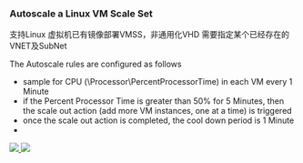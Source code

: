 ### Autoscale a Linux VM Scale Set ###

支持Linux 虚拟机已有镜像部署VMSS，非通用化VHD
需要指定某个已经存在的VNET及SubNet


The Autoscale rules are configured as follows
- sample for CPU (\\Processor\\PercentProcessorTime) in each VM every 1 Minute
- if the Percent Processor Time is greater than 50% for 5 Minutes, then the scale out action (add more VM instances, one at a time) is triggered
- once the scale out action is completed, the cool down period is 1 Minute
- 


<a href="https://portal.azure.cn/#create/Microsoft.Template/uri/https%3a%2f%2fraw.githubusercontent.com%2fkaka-ruifeng%2fkaka%2fmaster%2f201-vmss-customervhd-autoscale-existing-vnet%2fazuredeploy.json" target="_blank">
    <img src="http://azuredeploy.net/deploybutton.png"/>
</a>
<a href="http://armviz.io/#/?load=https%3A%2F%2Fgithub.com%2Faryamo%2Fazurejson%2Fblob%2Fmaster%2F201-vmss-ubuntu-autoscale%2Fazuredeploy.json" target="_blank">
    <img src="http://armviz.io/visualizebutton.png"/>
</a>
